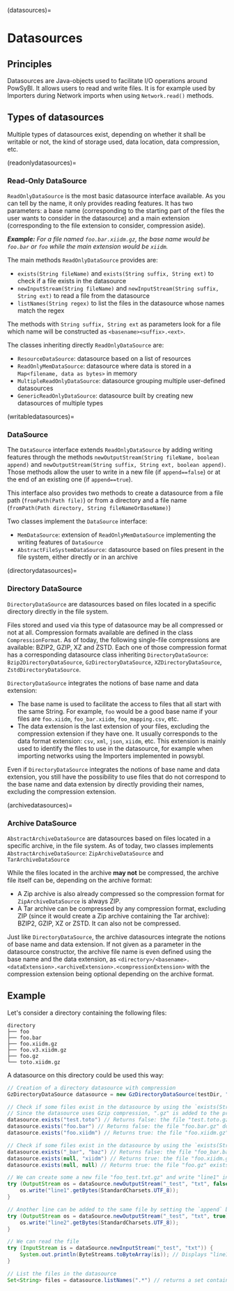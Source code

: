 (datasources)=
# Datasources

## Principles

Datasources are Java-objects used to facilitate I/O operations around PowSyBl.
It allows users to read and write files. It is for example used by Importers during Network imports when using 
`Network.read()` methods.


## Types of datasources

Multiple types of datasources exist, depending on whether it shall be writable or not, the kind of storage used, 
data location, data compression, etc.


(readonlydatasources)=
### Read-Only DataSource

`ReadOnlyDataSource` is the most basic datasource interface available. As you can tell by the name, it only provides 
reading features.
It has two parameters: a base name (corresponding to the starting part of the files the user wants to consider in the 
datasource) and a main extension (corresponding to the file extension to consider, compression aside).

_**Example:**
For a file named `foo.bar.xiidm.gz`, the base name would be `foo.bar` or `foo` while the main extension would be `xiidm`._

The main methods `ReadOnlyDataSource` provides are:

- `exists(String fileName)` and `exists(String suffix, String ext)` to check if a file exists in the datasource
- `newInputStream(String fileName)` and `newInputStream(String suffix, String ext)` to read a file from the datasource
- `listNames(String regex)` to list the files in the datasource whose names match the regex

The methods with `String suffix, String ext` as parameters look for a file which name will be constructed as
`<basename><suffix>.<ext>`.

The classes inheriting directly `ReadOnlyDataSource` are:
- `ResourceDataSource`: datasource based on a list of resources
- `ReadOnlyMemDataSource`: datasource where data is stored in a `Map<filename, data as bytes>` in memory
- `MultipleReadOnlyDataSource`: datasource grouping multiple user-defined datasources
- `GenericReadOnlyDataSource`: datasource built by creating new datasources of multiple types

(writabledatasources)=
### DataSource

The `DataSource` interface extends `ReadOnlyDataSource` by adding writing features through the methods 
`newOutputStream(String fileName, boolean append)` and `newOutputStream(String suffix, String ext, boolean append)`.
Those methods allow the user to write in a new file (if `append==false`) or at the end of an existing one (if 
`append==true`).

This interface also provides two methods to create a datasource from a file path (`fromPath(Path file)`) or from a
directory and a file name (`fromPath(Path directory, String fileNameOrBaseName)`)

Two classes implement the `DataSource` interface:
- `MemDataSource`: extension of `ReadOnlyMemDataSource` implementing the writing features of `DataSource`
- `AbstractFileSystemDataSource`: datasource based on files present in the file system, either directly or in an archive

(directorydatasources)=
### Directory DataSource

`DirectoryDataSource` are datasources based on files located in a specific directory directly in the file system. 

Files stored and used via this type of datasource may be all compressed or not at all. Compression formats available are
defined in the class `CompressionFormat`. As of today, the following single-file compressions are available:
BZIP2, GZIP, XZ and ZSTD. Each one of those compression format has a corresponding datasource class inheriting
`DirectoryDataSource`: `Bzip2DirectoryDataSource`, `GzDirectoryDataSource`, `XZDirectoryDataSource`,
`ZstdDirectoryDataSource`.

`DirectoryDataSource` integrates the notions of base name and data extension:
- The base name is used to facilitate the access to files that all start with the same String. For example, `foo` would
be a good base name if your files are `foo.xiidm`, `foo_bar.xiidm`, `foo_mapping.csv`, etc.
- The data extension is the last extension of your files, excluding the compression extension if they have one.
It usually corresponds to the data format extension: `csv`, `xml`, `json`, `xiidm`, etc. This extension is mainly used
to identify the files to use in the datasource, for example when importing networks using the Importers implemented in
powsybl. 

Even if `DirectoryDataSource` integrates the notions of base name and data extension, you still have the possibility to
use files that do not correspond to the base name and data extension by directly providing their names, excluding the
compression extension.

(archivedatasources)=
### Archive DataSource

`AbstractArchiveDataSource` are datasources based on files located in a specific archive, in the file system. As of today,
two classes implements `AbstractArchiveDataSource`: `ZipArchiveDataSource` and `TarArchiveDataSource`

While the files located in the archive **may not** be compressed, the archive file itself can be, depending on the
archive format:
- A Zip archive is also already compressed so the compression format for `ZipArchiveDataSource` is always ZIP.
- A Tar archive can be compressed by any compression format, excluding ZIP (since it would create a Zip archive containing
the Tar archive): BZIP2, GZIP, XZ or ZSTD. It can also not be compressed.

Just like `DirectoryDataSource`, the archive datasources integrate the notions of base name and data extension. If not
given as a parameter in the datasource constructor, the archive file name is even defined using the base name and the
data extension, as `<directory>/<basename>.<dataExtension>.<archiveExtension>.<compressionExtension>` with the 
compression extension being optional depending on the archive format.


## Example

Let's consider a directory containing the following files:

```
directory              
├── foo              
├── foo.bar         
├── foo.xiidm.gz    
├── foo.v3.xiidm.gz
├── foo.gz         
└── toto.xiidm.gz  
```

A datasource on this directory could be used this way:

```java
// Creation of a directory datasource with compression
GzDirectoryDataSource datasource = new GzDirectoryDataSource(testDir, "foo", "xiidm", observer);

// Check if some files exist in the datasource by using the `exists(String fileName)` method
// Since the datasource uses Gzip compression, ".gz" is added to the provided fileName parameter
datasource.exists("test.toto") // Returns false: the file "test.toto.gz" does not exist in the directory
datasource.exists("foo.bar") // Returns false: the file "foo.bar.gz" does not exist
datasource.exists("foo.xiidm") // Returns true: the file "foo.xiidm.gz" exists

// Check if some files exist in the datasource by using the `exists(String fileName)` method
datasource.exists("_bar", "baz") // Returns false: the file "foo_bar.baz.gz" does not exist in the directory
datasource.exists(null, "xiidm") // Returns true: the file "foo.xiidm.gz" exists in the directory
datasource.exists(null, null) // Returns true: the file "foo.gz" exists in the directory

// We can create some a new file "foo_test.txt.gz" and write "line1" inside
try (OutputStream os = dataSource.newOutputStream("_test", "txt", false)) {
    os.write("line1".getBytes(StandardCharsets.UTF_8));
}

// Another line can be added to the same file by setting the `append` boolean parameter to true
try (OutputStream os = dataSource.newOutputStream("_test", "txt", true)) {
    os.write("line2".getBytes(StandardCharsets.UTF_8));
}

// We can read the file
try (InputStream is = dataSource.newInputStream("_test", "txt")) {
    System.out.println(ByteStreams.toByteArray(is)); // Displays "line1" then "line2"
}

// List the files in the datasource
Set<String> files = datasource.listNames(".*") // returns a set containing: "foo", "foo.bar", "foo.xiidm", "foo.v3.xiidm", "foo_test.txt"
```